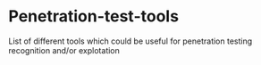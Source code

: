 # Penetration-test-tools

List of different tools which could be useful for penetration testing recognition and/or explotation
